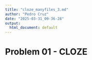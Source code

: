 ```yaml
---
title: "cloze_manyfiles_3.md"
author: "Pedro Cruz"
date: "2025-03-31_09-36-28"
output:
  html_document: default
---
```


# Problem 01 - CLOZE

